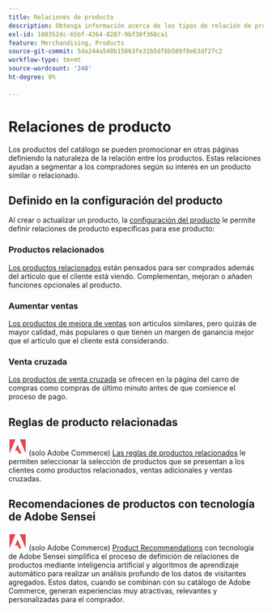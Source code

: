```yaml
---
title: Relaciones de producto
description: Obtenga información acerca de los tipos de relación de productos que puede usar para promocionar productos a compradores segmentados.
exl-id: 180352dc-65bf-4264-8287-9bf30f368ca1
feature: Merchandising, Products
source-git-commit: 5da244a548b15863fe31b5df8b509f8e63df27c2
workflow-type: tm+mt
source-wordcount: '248'
ht-degree: 0%

---
```


# Relaciones de producto

Los productos del catálogo se pueden promocionar en otras páginas definiendo la naturaleza de la relación entre los productos. Estas relaciones ayudan a segmentar a los compradores según su interés en un producto similar o relacionado.

## Definido en la configuración del producto

Al crear o actualizar un producto, la [configuración del producto](../catalog/product-create.md#product-settings) le permite definir relaciones de producto específicas para ese producto:

### Productos relacionados

[Los productos relacionados](../catalog/related-products-up-sells-cross-sells.md#related-products) están pensados para ser comprados además del artículo que el cliente está viendo. Complementan, mejoran o añaden funciones opcionales al producto.

### Aumentar ventas

[Los productos de mejora de ventas](../catalog/related-products-up-sells-cross-sells.md#up-sells) son artículos similares, pero quizás de mayor calidad, más populares o que tienen un margen de ganancia mejor que el artículo que el cliente está considerando.

### Venta cruzada

[Los productos de venta cruzada](../catalog/related-products-up-sells-cross-sells.md#cross-sells) se ofrecen en la página del carro de compras como compras de último minuto antes de que comience el proceso de pago.

## Reglas de producto relacionadas

![Adobe Commerce](../assets/adobe-logo.svg) (solo Adobe Commerce) [Las reglas de productos relacionados](product-related-rules.md) le permiten seleccionar la selección de productos que se presentan a los clientes como productos relacionados, ventas adicionales y ventas cruzadas.

## Recomendaciones de productos con tecnología de Adobe Sensei

![Adobe Commerce](../assets/adobe-logo.svg) (solo Adobe Commerce) [Product Recommendations](https://experienceleague.adobe.com/docs/commerce/product-recommendations/overview.html) con tecnología de Adobe Sensei simplifica el proceso de definición de relaciones de productos mediante inteligencia artificial y algoritmos de aprendizaje automático para realizar un análisis profundo de los datos de visitantes agregados. Estos datos, cuando se combinan con su catálogo de Adobe Commerce, generan experiencias muy atractivas, relevantes y personalizadas para el comprador.
